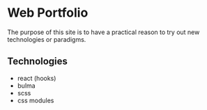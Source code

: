 # Web Portfolio

The purpose of this site is to have a practical 
reason to try out new technologies or paradigms. 

## Technologies

- react (hooks)
- bulma
- scss
- css modules
